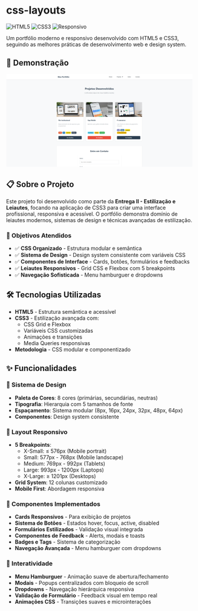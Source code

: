 # css-layouts

![HTML5](https://img.shields.io/badge/HTML5-E34F26?style=for-the-badge&logo=html5&logoColor=white)
![CSS3](https://img.shields.io/badge/CSS3-1572B6?style=for-the-badge&logo=css3&logoColor=white)
![Responsivo](https://img.shields.io/badge/Responsivo-✅-green?style=for-the-badge)

Um portfólio moderno e responsivo desenvolvido com HTML5 e CSS3, seguindo as melhores práticas de desenvolvimento web e design system.

## 🚀 **Demonstração**


![Preview do Projeto](preview.png)

## 📋 **Sobre o Projeto**

Este projeto foi desenvolvido como parte da **Entrega II - Estilização e Leiautes**, focando na aplicação de CSS3 para criar uma interface profissional, responsiva e acessível. O portfólio demonstra domínio de leiautes modernos, sistemas de design e técnicas avançadas de estilização.

### **🎯 Objetivos Atendidos**

- ✅ **CSS Organizado** - Estrutura modular e semântica
- ✅ **Sistema de Design** - Design system consistente com variáveis CSS
- ✅ **Componentes de Interface** - Cards, botões, formulários e feedbacks
- ✅ **Leiautes Responsivos** - Grid CSS e Flexbox com 5 breakpoints
- ✅ **Navegação Sofisticada** - Menu hamburguer e dropdowns

## 🛠 **Tecnologias Utilizadas**

- **HTML5** - Estrutura semântica e acessível
- **CSS3** - Estilização avançada com:
  - CSS Grid e Flexbox
  - Variáveis CSS customizadas
  - Animações e transições
  - Media Queries responsivas
- **Metodologia** - CSS modular e componentizado


## ✨ **Funcionalidades**

### **🎨 Sistema de Design**
- **Paleta de Cores**: 8 cores (primárias, secundárias, neutras)
- **Tipografia**: Hierarquia com 5 tamanhos de fonte
- **Espaçamento**: Sistema modular (8px, 16px, 24px, 32px, 48px, 64px)
- **Componentes**: Design system consistente

### **📱 Layout Responsivo**
- **5 Breakpoints**:
  - X-Small: ≤ 576px (Mobile portrait)
  - Small: 577px - 768px (Mobile landscape)
  - Medium: 769px - 992px (Tablets)
  - Large: 993px - 1200px (Laptops)
  - X-Large: ≥ 1201px (Desktops)
- **Grid System**: 12 colunas customizado
- **Mobile First**: Abordagem responsiva

### **🧩 Componentes Implementados**
- **Cards Responsivos** - Para exibição de projetos
- **Sistema de Botões** - Estados hover, focus, active, disabled
- **Formulários Estilizados** - Validação visual integrada
- **Componentes de Feedback** - Alerts, modais e toasts
- **Badges e Tags** - Sistema de categorização
- **Navegação Avançada** - Menu hamburguer com dropdowns

### **🎯 Interatividade**
- **Menu Hamburguer** - Animação suave de abertura/fechamento
- **Modais** - Popups centralizados com bloqueio de scroll
- **Dropdowns** - Navegação hierárquica responsiva
- **Validação de Formulário** - Feedback visual em tempo real
- **Animações CSS** - Transições suaves e microinterações